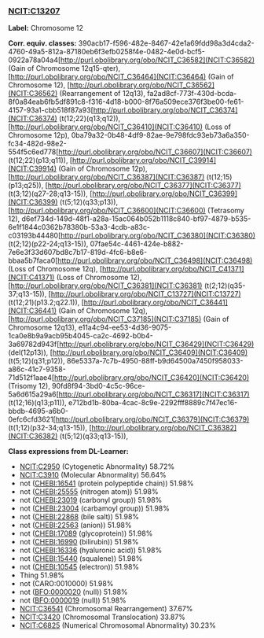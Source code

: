 
### [NCIT:C13207](http://purl.obolibrary.org/obo/NCIT_C13207)
**Label:** Chromosome 12

**Corr. equiv. classes:** 390acb17-f596-482e-8467-42e1a69fdd98a3d4cda2-4760-49a5-812a-87180eb6f3efb0258f4e-0482-4e0d-bcf5-0922a78a04a4[http://purl.obolibrary.org/obo/NCIT_C36582](NCIT:C36582) (Gain of Chromosome 12q15-qter), [http://purl.obolibrary.org/obo/NCIT_C36464](NCIT:C36464) (Gain of Chromosome 12), [http://purl.obolibrary.org/obo/NCIT_C36562](NCIT:C36562) (Rearrangement of 12q13), fa2ad8cf-773f-430d-bcda-8f0a84eab6fb5df891c8-f316-4d18-b000-8f76a509ece376f3be00-fe61-4157-93a1-cbb518f87a93[http://purl.obolibrary.org/obo/NCIT_C36374](NCIT:C36374) (t(12;22)(q13;q12)), [http://purl.obolibrary.org/obo/NCIT_C36410](NCIT:C36410) (Loss of Chromosome 12p), 0ba79a32-0b48-4df9-82ae-9e798fdc93eb73a6a350-fc34-482d-98e2-554f5c6ed778[http://purl.obolibrary.org/obo/NCIT_C36607](NCIT:C36607) (t(12;22)(p13;q11)), [http://purl.obolibrary.org/obo/NCIT_C39914](NCIT:C39914) (Gain of Chromosome 12p), [http://purl.obolibrary.org/obo/NCIT_C36387](NCIT:C36387) (t(12;15)(p13;q25)), [http://purl.obolibrary.org/obo/NCIT_C36377](NCIT:C36377) (t(3;12)(q27-28;q13-15)), [http://purl.obolibrary.org/obo/NCIT_C36399](NCIT:C36399) (t(5;12)(q33;p13)), [http://purl.obolibrary.org/obo/NCIT_C36600](NCIT:C36600) (Tetrasomy 12), d6ef734d-149d-48f1-a28a-15ac064b052b1118c840-bf97-4879-b535-6e1f1844c0362b78380b-53a3-4cdb-a83c-c03193b44480[http://purl.obolibrary.org/obo/NCIT_C36380](NCIT:C36380) (t(2;12)(p22-24;q13-15)), 07fae54c-4461-424e-b882-7e6e3f33d607bd8c7b17-819d-4fc6-b8e6-bbaa5b7faca0[http://purl.obolibrary.org/obo/NCIT_C36498](NCIT:C36498) (Loss of Chromosome 12q), [http://purl.obolibrary.org/obo/NCIT_C41371](NCIT:C41371) (Loss of Chromosome 12), [http://purl.obolibrary.org/obo/NCIT_C36381](NCIT:C36381) (t(2;12)(q35-37;q13-15)), [http://purl.obolibrary.org/obo/NCIT_C13727](NCIT:C13727) (t(12;21)(p13.2;q22.1)), [http://purl.obolibrary.org/obo/NCIT_C36441](NCIT:C36441) (Gain of Chromosome 12q), [http://purl.obolibrary.org/obo/NCIT_C37185](NCIT:C37185) (Gain of Chromosome 12q13), e11a4c94-ee53-4d36-9075-1ca0e8b9a9acb95b4045-ca2c-4692-b0b4-3a69782d943f[http://purl.obolibrary.org/obo/NCIT_C36429](NCIT:C36429) (del(12p13)), [http://purl.obolibrary.org/obo/NCIT_C36409](NCIT:C36409) (t(5;12)(q31;p12)), 86e5337a-7c7b-4950-88ff-b9d64500a7450f958033-a86c-41c7-9358-71d512f1aae4[http://purl.obolibrary.org/obo/NCIT_C36420](NCIT:C36420) (Trisomy 12), 90fd8f94-3bd0-4c5c-96ce-5a6d615a29a6[http://purl.obolibrary.org/obo/NCIT_C36317](NCIT:C36317) (t(12;16)(q13;p11)), e712bd1b-80ba-4cac-8c9e-2292fff8889c7f47ec16-bbdb-4695-a6b0-0efc6cfd3621[http://purl.obolibrary.org/obo/NCIT_C36379](NCIT:C36379) (t(1;12)(p32-34;q13-15)), [http://purl.obolibrary.org/obo/NCIT_C36382](NCIT:C36382) (t(5;12)(q33;q13-15)), 

**Class expressions from DL-Learner:**

- [NCIT:C2950](http://purl.obolibrary.org/obo/NCIT_C2950) (Cytogenetic Abnormality) 58.72%
- [NCIT:C3910](http://purl.obolibrary.org/obo/NCIT_C3910) (Molecular Abnormality) 56.64%
- not ([CHEBI:16541](http://purl.obolibrary.org/obo/CHEBI_16541) (protein polypeptide chain)) 51.98%
- not ([CHEBI:25555](http://purl.obolibrary.org/obo/CHEBI_25555) (nitrogen atom)) 51.98%
- not ([CHEBI:23019](http://purl.obolibrary.org/obo/CHEBI_23019) (carbonyl group)) 51.98%
- not ([CHEBI:23004](http://purl.obolibrary.org/obo/CHEBI_23004) (carbamoyl group)) 51.98%
- not ([CHEBI:22868](http://purl.obolibrary.org/obo/CHEBI_22868) (bile salt)) 51.98%
- not ([CHEBI:22563](http://purl.obolibrary.org/obo/CHEBI_22563) (anion)) 51.98%
- not ([CHEBI:17089](http://purl.obolibrary.org/obo/CHEBI_17089) (glycoprotein)) 51.98%
- not ([CHEBI:16990](http://purl.obolibrary.org/obo/CHEBI_16990) (bilirubin)) 51.98%
- not ([CHEBI:16336](http://purl.obolibrary.org/obo/CHEBI_16336) (hyaluronic acid)) 51.98%
- not ([CHEBI:15440](http://purl.obolibrary.org/obo/CHEBI_15440) (squalene)) 51.98%
- not ([CHEBI:10545](http://purl.obolibrary.org/obo/CHEBI_10545) (electron)) 51.98%
- Thing 51.98%
- not (CARO:0010000) 51.98%
- not ([BFO:0000020](http://purl.obolibrary.org/obo/BFO_0000020) (null)) 51.98%
- not ([BFO:0000019](http://purl.obolibrary.org/obo/BFO_0000019) (null)) 51.98%
- [NCIT:C36541](http://purl.obolibrary.org/obo/NCIT_C36541) (Chromosomal Rearrangement) 37.67%
- [NCIT:C3420](http://purl.obolibrary.org/obo/NCIT_C3420) (Chromosomal Translocation) 33.87%
- [NCIT:C6825](http://purl.obolibrary.org/obo/NCIT_C6825) (Numerical Chromosomal Abnormality) 30.23%


